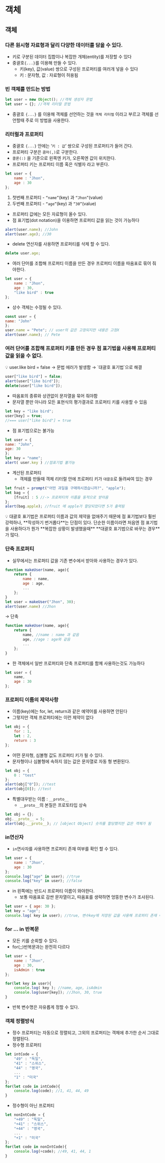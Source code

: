 # 객체

## 객체

### 다른 원시형 자료형과 달리 다양한 데이터를 담을 수 있다.

- 키로 구분된 데이터 집합이나 복잡한 개체(entity)를 저장할 수 있다
- 중괄호`{...}`를 이용해 만들 수 있다.
    - 키(key), 값(value) 쌍으로 구성된 프로퍼티를 여러개 넣을 수 있다
    - 키 : 문자형, 값 : 자료형이 허용됨

### 빈 객체를 만드는 방법

```jsx
let user = new Object(); //객체 생성자 문법
let user = {}; //객체 리터럴 문법
```

- 중괄호 `{...}` 를 이용해 객체를 선언하는 것을 `객체 리터럴` 이라고 부르고 객체를 선언할때 주로 이 방법을 사용한다.

### 리터럴과 프로퍼티

- 중괄호 `{...}` 안에는 ‘`키 : 값`’ 쌍으로 구성된 프로퍼티가 들어 간다.
- 프로퍼티 구분은 `콤마(,)`로 구분한다.
- `콜론(:)` 을 기준으로 왼쪽엔 키가, 오른쪽엔 값이 위치한다.
- 프로퍼티 키는 프로퍼티 이름 혹은 식별자 라고 부른다.

```jsx
let user = {
	name : "Jhon",
	age : 30
};
```

1. 첫번째 프로퍼티 - `“name”`(key) 과 `“Jhon”`(value)
2. 두번째 프로퍼티 - `“age”`(key) 과 `“30”`(value)
- 프로퍼티 값에는 모든 자료형이 올수 있다.
- 점 표기법(dot notation)을 이용하면 프로퍼티 값을 읽는 것이 가능하다

```jsx
alert(user.name); //John
alert(user.age); //30
```

- delete 연산자를 사용하면 프로퍼티를 삭제 할 수 있다.

```jsx
delete user.age;
```

- 여러 단어를 조합해 프로퍼티 이름을 만든 경우 프로퍼티 이름을 따옴표로 묶어 줘야한다.

```jsx
let user = {
	name : "Jhon",
	age : 30,
	"like bird" : true
};
```

- 상수 객체는 수정될 수 있다.

```jsx
const user = {
name: "John"
};
user.name = "Pete"; // user의 값은 고정되지만 내용은 고정X
alert(user.name); // Pete
```

### 여러 단어를 조합해 프로퍼티 키를 만든 경우 점 표기법을 사용해 프로퍼티 값을 읽을 수 없다.

<aside>
💡 user.like bird = false
→ 문법 에러가 발생함
→ `대괄호 표기법`으로 해결

</aside>

```jsx
user["like bird"] = false;
alert(user["like bird"]);
delete(user["like bird"]);
```

- 따옴표의 종류와 상관없이 문자열을 묶어 줘야함
- 문자열 뿐만 아니라 모든 표현식의  평가결과로 프로퍼티 키를 사용할 수 있음

```jsx
let key = "like bird";
user[key] = true;
//=== user["like bird"] = true
```

- 점 표기법으로는 불가능

```jsx
let user = {
name: "John",
age: 30
};
let key = "name";
alert( user.key ) //점표기법 불가능
```

- 계산된 프로퍼티
    - 객체를 만들때 객체 리터럴 안에 프로퍼티 키가 `대괄호`로 둘려싸여 있는 경우

```jsx
let fruit = prompt("어떤 과일을 구매하시겠습니까?", "apple");
let bag = {
	[fruit] : 5 //-> 프로퍼티의 이름을 동적으로 받아옴
};
alert(bag.apple); //fruit 에 apple가 할당되었다면 5가 출력됨
```

<aside>
💡 대괄호 표기법은 프로퍼티 이름과 값의 제약을 없애주기 때문에 점 표기법보다 훨씬 강력하나,
**작성하기 번거롭다**는 단점이 있다.
단순한 이름이라면 처음엔 점 표기법을 사용하다가 뭔가 **복잡한 상황이 발생했을때** **대괄호 표기법으로 바꾸는 경우**가 많다.

</aside>

### 단축 프로퍼티

- 실무에서는 프로퍼티 값을 기존 변수에서 받아와 사용하는 경우가 있다.

```jsx
function makeUser(name, age){
	return {
		name : name,
		age : age,
		...
	};
}
let user = makeUser("Jhon", 30);
alert(user.name) //Jhon
```

→ 단축

```jsx
function makeUser(name, age){
	return {
		name, //name : name 과 같음
		age, //age : age와 같음
		...
	};
}
```

- 한 객체에서 일반 프로퍼티와 단축 프로퍼티를 함께 사용하는것도 가능하다

```jsx
let user = {
	name,
	age : 30
};
```

### 프로퍼티 이름의 제약사항

- 이름(key)에는 for, let, return과 같은 예약어를 사용하면 안된다
- 그렇지만 객체 프로퍼티에는 이런 제약이 없다

```jsx
let obj = {
	for : 1,
	let : 2,
	return : 3
};
```

- 어떤 문자형, 심볼형 값도 프로퍼티 키가 될 수 있다.
- 문자형이나 심볼형에 속하지 않는 값은 문자열로 자동 형 변환된다.

```jsx
let obj = {
	0 : "test"
};
alert(obj["0"]); //test
alert(obj[0]); //test
```

- 특별대우받는 이름 : `__proto__`
    - `__proto__`의 본질은 프로토타입 상속

```jsx
let obj = {};
obj.__proto__ = 5;
alert(obj.__proto__); // [object Object] 숫자를 할당했지만 값은 객체가 됨
```

### in연산자

- `in`연사자를 사용하면 프로퍼티 존재 여부를 확인 할 수 있다.

```jsx
let user = {
	name : "Jhon",
	age : 30
};
console.log("age" in user); //true
console.log("key" in user); //false
```

- in 왼쪽에는 반드시 프로퍼티 이름이 와야한다.
    - 보통 따옴표로 감싼 문자열이고, 따옴표를 생략하면 엉뚱한 변수가 조사된다.

```jsx
let user = { age: 30 };
let key = "age";
console.log( key in user); //true, 변수key에 저장된 값을 사용해 프로퍼티 존재 여부를 확인
```

### for ... in 반복문

- 모든 키를 순회할 수 있다.
- for(;;)반복문과는 완전히 다르다

```jsx
let user = {
	name : "Jhon",
	age : 30,
	isAdmin : true
};

for(let key in user){
	console.log( key ); //name, age, isAdmin
	console.log(user[key]); //Jhon, 30, true
}
```

- 반복 변수명은 자유롭게 정할 수 있다.

### 객체 정렬방식

- 정수 프로퍼티는 자동으로 정렬되고, 그외의 프로퍼티는 객체에 추가한 순서 그대로 정렬된다.
- 정수형 프로퍼티

```jsx
let intCode = {
	"49" : "독일",
	"41" : "스위스",
	"44" : "영국",
	...
	"1" : "미국"
};
for(let code in intCode){
	console.log(code); //1, 41, 44, 49
}
```

- 정수형이 아닌 프로퍼티

```jsx
let nonIntCode = {
	"+49" : "독일",
	"+41" : "스위스",
	"+44" : "영국",
	...
	"+1" : "미국"
};
for(let code in nonIntCode){
	console.log(+code); //49, 41, 44, 1
}
```